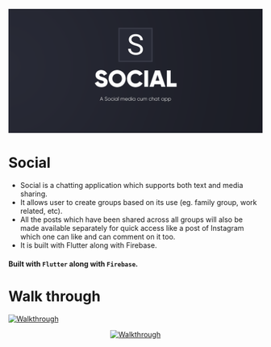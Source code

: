 ![Poster](/Screenshort/thumbnail.png)

# Social

* Social is a chatting application which supports both text and media sharing.
* It allows user to create groups based on its use (eg. family group, work
related, etc).
* All the posts which have been shared across all groups will also be made
available separately for quick access like a post of Instagram which one can
like and can comment on it too.
* It is built with Flutter along with Firebase.


#### Built with `Flutter` along with `Firebase`.

# Walk through 
<div align="left">
  <a href="https://youtu.be/P6CPhB73_28"><img src="https://seeklogo.com/images/Y/youtube-2017-logo-D185B4FEFA-seeklogo.com.png" alt="Walkthrough" width="100"></a>
</div>


<div align="center">
  
  <a href="https://youtu.be/P6CPhB73_28"><img src="/Screenshort/Social.gif" alt="Walkthrough" width="500"></a>
</div>


